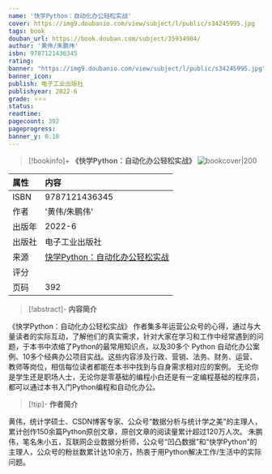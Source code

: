 ```yaml
---
name: '快学Python：自动化办公轻松实战'
cover: https://img9.doubanio.com/view/subject/l/public/s34245995.jpg
tags: book
douban_url: https://book.douban.com/subject/35934904/
author: '黄伟/朱鹏伟'
isbn: 9787121436345
rating:   
banner: "https://img9.doubanio.com/view/subject/l/public/s34245995.jpg"
banner_icon: 
publish: 电子工业出版社
publishyear: 2022-6
grade: ⭐⭐⭐
status: 
readtime:
pagecount: 392
pageprogress: 
banner_y: 0.18
---
```

> [!bookinfo]+ **《快学Python：自动化办公轻松实战》**
> ![bookcover|200](https://img9.doubanio.com/view/subject/l/public/s34245995.jpg)
>
| 属性   | 内容                                       |
|:------ |:------------------------------------------ |
| ISBN   | 9787121436345                             |
| 作者   | '黄伟/朱鹏伟'                           |
| 出版年 | 2022-6                      | 
| 出版社 | 电子工业出版社                          |
| 来源   | [快学Python：自动化办公轻松实战](https://book.douban.com/subject/35934904/) |
| 评分   |                              |
| 页码   | 392                        |

> [!abstract]- **内容简介**
> 
《快学Python：自动化办公轻松实战》
作者集多年运营公众号的心得，通过与大量读者的实际互动，了解他们的真实需求，针对大家在学习和工作中经常遇到的问题，于本书中浓缩了Python的最常用知识点，以及30多个 Python 自动化办公案例、10多个经典办公项目实战。这些内容涉及行政、营销、法务、财务、运营、教师等岗位，相信每位读者都能在本书中找到与自身需求相对应的案例。
无论你是学生还是职场人士，无论你是零基础的编程小白还是有一定编程基础的程序员，都可以通过本书入门Python编程和自动化办公。

> [!tip]- **作者简介**
>
 黄伟，统计学硕士、CSDN博客专家、公众号“数据分析与统计学之美”的主理人，累计创作150余篇Python原创文章，原创文章的阅读量累计超过120万人次。
朱鹏伟，笔名朱小五，互联网企业数据分析师，公众号“凹凸数据”和“快学Python”的主理人，公众号的粉丝数累计达10余万，热衷于用Python解决工作/生活中的实际问题。


 
  

